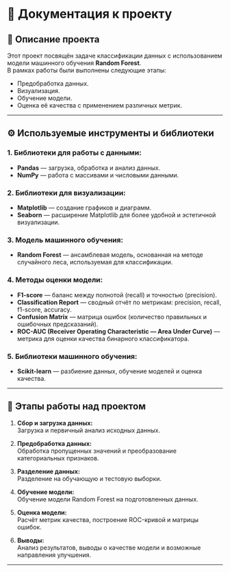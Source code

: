 # 📄 Документация к проекту

## 📌 Описание проекта

Этот проект посвящён задаче классификации данных с использованием модели машинного обучения **Random Forest**.  
В рамках работы были выполнены следующие этапы:
- Предобработка данных.
- Визуализация.
- Обучение модели.
- Оценка её качества с применением различных метрик.

---

## ⚙️ Используемые инструменты и библиотеки

### 1. Библиотеки для работы с данными:
- **Pandas** — загрузка, обработка и анализ данных.
- **NumPy** — работа с массивами и числовыми данными.

### 2. Библиотеки для визуализации:
- **Matplotlib** — создание графиков и диаграмм.
- **Seaborn** — расширение Matplotlib для более удобной и эстетичной визуализации.

### 3. Модель машинного обучения:
- **Random Forest** — ансамблевая модель, основанная на методе случайного леса, используемая для классификации.

### 4. Методы оценки модели:
- **F1-score** — баланс между полнотой (recall) и точностью (precision).
- **Classification Report** — сводный отчёт по метрикам: precision, recall, f1-score, accuracy.
- **Confusion Matrix** — матрица ошибок (количество правильных и ошибочных предсказаний).
- **ROC-AUC (Receiver Operating Characteristic — Area Under Curve)** — метрика для оценки качества бинарного классификатора.

### 5. Библиотеки машинного обучения:
- **Scikit-learn** — разбиение данных, обучение моделей и оценка качества.

---

## 📝 Этапы работы над проектом

1. **Сбор и загрузка данных:**  
   Загрузка и первичный анализ исходных данных.

2. **Предобработка данных:**  
   Обработка пропущенных значений и преобразование категориальных признаков.

3. **Разделение данных:**  
   Разделение на обучающую и тестовую выборки.

4. **Обучение модели:**  
   Обучение модели Random Forest на подготовленных данных.

5. **Оценка модели:**  
   Расчёт метрик качества, построение ROC-кривой и матрицы ошибок.

6. **Выводы:**  
   Анализ результатов, выводы о качестве модели и возможные направления улучшения.

---

